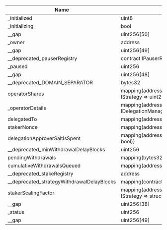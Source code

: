 | Name                                       | Type                                                                           | Slot | Offset | Bytes | Contract                                                   |
|--------------------------------------------|--------------------------------------------------------------------------------|------|--------|-------|------------------------------------------------------------|
| _initialized                               | uint8                                                                          | 0    | 0      | 1     | src/contracts/core/DelegationManager.sol:DelegationManager |
| _initializing                              | bool                                                                           | 0    | 1      | 1     | src/contracts/core/DelegationManager.sol:DelegationManager |
| __gap                                      | uint256[50]                                                                    | 1    | 0      | 1600  | src/contracts/core/DelegationManager.sol:DelegationManager |
| _owner                                     | address                                                                        | 51   | 0      | 20    | src/contracts/core/DelegationManager.sol:DelegationManager |
| __gap                                      | uint256[49]                                                                    | 52   | 0      | 1568  | src/contracts/core/DelegationManager.sol:DelegationManager |
| __deprecated_pauserRegistry                | contract IPauserRegistry                                                       | 101  | 0      | 20    | src/contracts/core/DelegationManager.sol:DelegationManager |
| _paused                                    | uint256                                                                        | 102  | 0      | 32    | src/contracts/core/DelegationManager.sol:DelegationManager |
| __gap                                      | uint256[48]                                                                    | 103  | 0      | 1536  | src/contracts/core/DelegationManager.sol:DelegationManager |
| __deprecated_DOMAIN_SEPARATOR              | bytes32                                                                        | 151  | 0      | 32    | src/contracts/core/DelegationManager.sol:DelegationManager |
| operatorShares                             | mapping(address => mapping(contract IStrategy => uint256))                     | 152  | 0      | 32    | src/contracts/core/DelegationManager.sol:DelegationManager |
| _operatorDetails                           | mapping(address => struct IDelegationManagerTypes.OperatorDetails)             | 153  | 0      | 32    | src/contracts/core/DelegationManager.sol:DelegationManager |
| delegatedTo                                | mapping(address => address)                                                    | 154  | 0      | 32    | src/contracts/core/DelegationManager.sol:DelegationManager |
| stakerNonce                                | mapping(address => uint256)                                                    | 155  | 0      | 32    | src/contracts/core/DelegationManager.sol:DelegationManager |
| delegationApproverSaltIsSpent              | mapping(address => mapping(bytes32 => bool))                                   | 156  | 0      | 32    | src/contracts/core/DelegationManager.sol:DelegationManager |
| __deprecated_minWithdrawalDelayBlocks      | uint256                                                                        | 157  | 0      | 32    | src/contracts/core/DelegationManager.sol:DelegationManager |
| pendingWithdrawals                         | mapping(bytes32 => bool)                                                       | 158  | 0      | 32    | src/contracts/core/DelegationManager.sol:DelegationManager |
| cumulativeWithdrawalsQueued                | mapping(address => uint256)                                                    | 159  | 0      | 32    | src/contracts/core/DelegationManager.sol:DelegationManager |
| __deprecated_stakeRegistry                 | address                                                                        | 160  | 0      | 20    | src/contracts/core/DelegationManager.sol:DelegationManager |
| __deprecated_strategyWithdrawalDelayBlocks | mapping(contract IStrategy => uint256)                                         | 161  | 0      | 32    | src/contracts/core/DelegationManager.sol:DelegationManager |
| stakerScalingFactor                        | mapping(address => mapping(contract IStrategy => struct StakerScalingFactors)) | 162  | 0      | 32    | src/contracts/core/DelegationManager.sol:DelegationManager |
| __gap                                      | uint256[38]                                                                    | 163  | 0      | 1216  | src/contracts/core/DelegationManager.sol:DelegationManager |
| _status                                    | uint256                                                                        | 201  | 0      | 32    | src/contracts/core/DelegationManager.sol:DelegationManager |
| __gap                                      | uint256[49]                                                                    | 202  | 0      | 1568  | src/contracts/core/DelegationManager.sol:DelegationManager |
